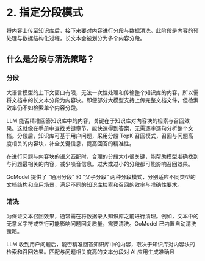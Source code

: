 # 2. 指定分段模式

将内容上传至知识库后，接下来要对内容进行分段与数据清洗。此阶段是内容的预处理与数据结构化过程，长文本会被划分为多个内容分段。

## 什么是分段与清洗策略？
### 分段
大语言模型的上下文窗口有限，无法一次性处理和传输整个知识库的内容，所以需将文档中的长文本分段为内容块。即便部分大模型支持上传完整文档文件，但检索效率仍不如检索单个内容分段。

LLM 能否精准回答知识库中的内容，关键在于知识库对内容块的检索与召回效果。这就像在手册中查找关键章节，能快速得到答案，无需逐字逐句分析整个文档。分段后，知识库可基于用户问题，采用分段 TopK 召回模式，召回与问题高度相关的内容块，补全关键信息，提高回答的精准性。

在进行问题与内容块的语义匹配时，合理的分段大小很关键，能帮助模型准确找到与问题最相关的内容，减少噪音信息。过大或过小的分段都可能影响召回效果。

GoModel 提供了 “通用分段” 和 “父子分段” 两种分段模式，分别适应不同类型的文档结构和应用场景，满足不同的知识库检索和召回的效率与准确性要求。

### 清洗
为保证文本召回效果，通常需在将数据录入知识库之前进行清理。例如，文本中的无意义字符或空行可能影响问题回复质量，需要清洗。GoModel 已内置自动清洗策略。

LLM 收到用户问题后，能否精准回答知识库中的内容，取决于知识库对内容块的检索和召回效果。匹配与问题相关度高的文本分段对 AI 应用生成准确且
